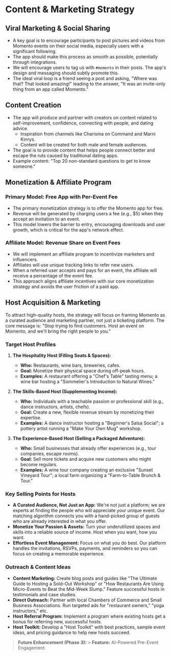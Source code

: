 # Content & Marketing Strategy

## Viral Marketing & Social Sharing

- A key goal is to encourage participants to post pictures and videos from Momento events on their social media, especially users with a significant following.
- The app should make this process as smooth as possible, potentially through integrations.
- We will encourage users to tag us with `#momento` in their posts. The app's design and messaging should subtly promote this.
- The ideal viral loop is a friend seeing a post and asking, "Where was that? That looked amazing!" leading to the answer, "It was an invite-only thing from an app called Momento."

## Content Creation

- The app will produce and partner with creators on content related to self-improvement, confidence, connecting with people, and dating advice.
  - Inspiration from channels like Charisma on Command and Marni Kinrys.
  - Content will be created for both male and female audiences.
- The goal is to provide content that helps people connect better and escape the ruts caused by traditional dating apps.
- Example content: "Top 20 non-standard questions to get to know someone."

## Monetization & Affiliate Program

### Primary Model: Free App with Per-Event Fee

- The primary monetization strategy is to offer the Momento app for free.
- Revenue will be generated by charging users a fee (e.g., $5) when they accept an invitation to an event.
- This model lowers the barrier to entry, encouraging downloads and user growth, which is critical for the app's network effect.

### Affiliate Model: Revenue Share on Event Fees

- We will implement an affiliate program to incentivize marketers and influencers.
- Affiliates will use unique tracking links to refer new users.
- When a referred user accepts and pays for an event, the affiliate will receive a percentage of the event fee.
- This approach aligns affiliate incentives with our core monetization strategy and avoids the user friction of a paid app.

## Host Acquisition & Marketing

To attract high-quality hosts, the strategy will focus on framing Momento as a curated audience and marketing partner, not just a ticketing platform. The core message is: "Stop trying to find customers. Host an event on Momento, and we'll bring the right people to you."

### Target Host Profiles

1.  **The Hospitality Host (Filling Seats & Spaces):**
    - **Who:** Restaurants, wine bars, breweries, cafes.
    - **Goal:** Monetize their physical space during off-peak hours.
    - **Examples:** A restaurant offering a "Chef's Table" tasting menu; a wine bar hosting a "Sommelier's Introduction to Natural Wines."

2.  **The Skills-Based Host (Supplementing Income):**
    - **Who:** Individuals with a teachable passion or professional skill (e.g., dance instructors, artists, chefs).
    - **Goal:** Create a new, flexible revenue stream by monetizing their expertise.
    - **Examples:** A dance instructor hosting a "Beginner's Salsa Social"; a pottery artist running a "Make Your Own Mug" workshop.

3.  **The Experience-Based Host (Selling a Packaged Adventure):**
    - **Who:** Small businesses that already offer experiences (e.g., tour companies, escape rooms).
    - **Goal:** Sell more tickets and acquire new customers who might become regulars.
    - **Examples:** A wine tour company creating an exclusive "Sunset Vineyard Tour"; a local farm organizing a "Farm-to-Table Brunch & Tour."

### Key Selling Points for Hosts

- **A Curated Audience, Not Just an App:** We're not just a platform; we are experts at finding the people who will appreciate your unique event. Our matching algorithm connects you with a hand-picked group of guests who are already interested in what you offer.
- **Monetize Your Passion & Assets:** Turn your underutilized spaces and skills into a reliable source of income. Host when you want, how you want.
- **Effortless Event Management:** Focus on what you do best. Our platform handles the invitations, RSVPs, payments, and reminders so you can focus on creating a memorable experience.

### Outreach & Content Ideas

- **Content Marketing:** Create blog posts and guides like "The Ultimate Guide to Hosting a Sold-Out Workshop" or "How Restaurants Are Using Micro-Events to Beat the Mid-Week Slump." Feature successful hosts in testimonials and case studies.
- **Direct Outreach:** Partner with local Chambers of Commerce and Small Business Associations. Run targeted ads for "restaurant owners," "yoga instructors," etc.
- **Host Referral Program:** Implement a program where existing hosts get a bonus for referring new, successful hosts.
- **Host Toolkit:** Develop a "Host Toolkit" with best practices, sample event ideas, and pricing guidance to help new hosts succeed.

> **Future Enhancement (Phase 3):** > **Feature:** AI-Powered Pre-Event Engagement.

